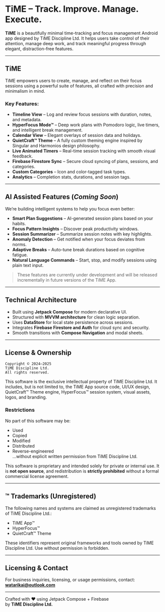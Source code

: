 # TiME – Track. Improve. Manage. Execute.

**TiME** is a beautifully minimal time-tracking and focus management Android app designed by TiME Discipline Ltd. It helps users take control of their attention, manage deep work, and track meaningful progress through elegant, distraction-free features.

---

## TiME

TiME empowers users to create, manage, and reflect on their focus sessions using a powerful suite of features, all crafted with precision and minimalism in mind.

### Key Features:
- **Timeline View** – Log and review focus sessions with duration, notes, and metadata.
- **HyperFocus Mode™** – Deep work plans with Pomodoro logic, live timers, and intelligent break management.
- **Calendar View** – Elegant overlays of session data and holidays.
- **QuietCraft™ Theme** – A fully custom theming engine inspired by Singular and Harmonios design philosophy.
- **Live Animated Timers** – Real-time session tracking with smooth visual feedback.
- **Firebase Firestore Sync** – Secure cloud syncing of plans, sessions, and categories.
- **Custom Categories** – Icon and color-tagged task types.
- **Analytics** – Completion stats, durations, and session tags.

---

## AI Assisted Features (*Coming Soon*)

We’re building intelligent systems to help you focus even better:

- **Smart Plan Suggestions** – AI-generated session plans based on your habits.
- **Focus Pattern Insights** – Discover peak productivity windows.
- **Session Summarizer** – Summarize session notes with key highlights.
- **Anomaly Detection** – Get notified when your focus deviates from norms.
- **Adaptive Breaks** – Auto-tune break durations based on cognitive fatigue.
- **Natural Language Commands** – Start, stop, and modify sessions using plain text input.

> These features are currently under development and will be released incrementally in future versions of the TiME App.

---

## Technical Architecture

- Built using **Jetpack Compose** for modern declarative UI.
- Structured with **MVVM architecture** for clean logic separation.
- Uses **DataStore** for local state persistence across sessions.
- Integrates **Firebase Firestore and Auth** for cloud sync and security.
- Smooth transitions with **Compose Navigation** and modal sheets.

---

## License & Ownership

```
Copyright © 2024–2025  
TiME Discipline Ltd.  
All rights reserved.
```

This software is the exclusive intellectual property of TiME Discipline Ltd. It includes, but is not limited to, the TiME App source code, UI/UX design, QuietCraft™ Theme engine, HyperFocus™ session system, visual assets, logos, and branding.

### Restrictions
No part of this software may be:
- Used
- Copied
- Modified
- Distributed
- Reverse-engineered  
...without explicit written permission from TiME Discipline Ltd.

This software is proprietary and intended solely for private or internal use. It is **not open source**, and redistribution is **strictly prohibited** without a formal commercial license agreement.

---

## ™ Trademarks (Unregistered)
The following names and systems are claimed as unregistered trademarks of TiME Discipline Ltd.:
- TiME App™
- HyperFocus™
- QuietCraft™ Theme

These identifiers represent original frameworks and tools owned by TiME Discipline Ltd. Use without permission is forbidden.

---

## Licensing & Contact

For business inquiries, licensing, or usage permissions, contact:  
**watarikai@outlook.com**

---

Crafted with ❤️ using Jetpack Compose + Firebase  
by **TiME Discipline Ltd.**
